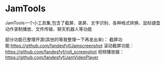 # JamTools
JamTools一个小工具集,包含了截屏、录屏、文字识别、各种格式转换、鼠标键盘动作录制播放、文件传输、聊天机器人等功能

部分功能已整理开源(其他的等我整理一下再发出来)：
截屏功能:https://github.com/fandesfyf/Jamscreenshot
滚动截屏功能：https://github.com/fandesfyf/roll_screenshot
视频播放器：https://github.com/fandesfyf/JamVideoPlayer
